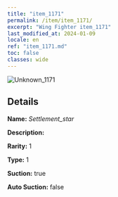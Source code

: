 ```yaml
---
title: "item_1171"
permalink: /item/item_1171/
excerpt: "Wing Fighter item_1171"
last_modified_at: 2024-01-09
locale: en
ref: "item_1171.md"
toc: false
classes: wide
---
```



 ![Unknown_1171](/images/item/Settlement_star_p.png)



## Details

 **Name:** *Settlement_star* 

 **Description:** 

 **Rarity:** 1 

 **Type:** 1 

 **Suction:** true 

 **Auto Suction:** false 


